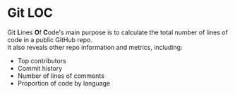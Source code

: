 # Git LOC

Git **L**ines **O**f **C**ode's main purpose is to calculate the total number of lines of code in a public GitHub repo.  
It also reveals other repo information and metrics, including:

- Top contributors
- Commit history
- Number of lines of comments
- Proportion of code by language
